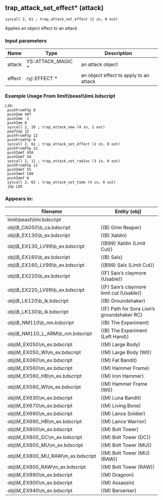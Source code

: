 ## trap_attack_set_effect* (attack)

`syscall 2, 61 ; trap_attack_set_effect (2 in, 0 out)`

Applies an object effect to an attack

### Input parameters
| Name | Type | Description
|------|------|------------
| attack   | YS::ATTACK_MAGIC *   | an attack object
| effect   | ryj::EFFECT *   | an object effect to apply to an attack


### Example Usage From limit\beast\limi.bdscript
```plaintext
L39:
 pushFromFSp 8
 pushImm 497
 pushImm -1
 pushImm 0
 syscall 2, 10 ; trap_attack_new (4 in, 1 out)
 popToSp 12
 pushFromFSp 12
 pushFromFSp 0
 syscall 2, 61 ; trap_attack_set_effect (2 in, 0 out)
 pushFromFSp 12
 pushImmf 450
 pushImmf 50
 syscall 2, 11 ; trap_attack_set_radius (3 in, 0 out)
 pushFromFSp 12
 pushImmf 55
 pushImmf 100
 pushImmf 0
 syscall 2, 62 ; trap_attack_set_time (4 in, 0 out)
 jmp L85
```


### Appears in:
| filename | Entity (obj)
|----------|-------------
| limit\beast\limi.bdscript       |           
| obj\B_CA050\b_ca.bdscript       | ((B) Grim Reaper)          
| obj\B_EX130\b_ex.bdscript       | ((B) Xaldin)          
| obj\B_EX130_LV99\b_ex.bdscript       | ((B99) Xaldin (Limit Cut))          
| obj\B_EX160\b_ex.bdscript       | ((B) Saïx)          
| obj\B_EX160_LV99\b_ex.bdscript       | ((B99) Saïx (Limit Cut))          
| obj\B_EX220\b_ex.bdscript       | ((F) Saix’s claymore (Usable))          
| obj\B_EX220_LV99\b_ex.bdscript       | ((F) Saix’s claymore limit cut (Usable))          
| obj\B_LK120\b_lk.bdscript       | ((B) Groundshaker)          
| obj\B_LK130\b_lk.bdscript       | ((F) Path for Sora Lion’s groundshaker RC)          
| obj\B_NM110\b_nm.bdscript       | ((B) The Experiment)          
| obj\B_NM110_L_ARM\b_nm.bdscript       | ((B) The Experiment (Left Hand))          
| obj\M_EX050\m_ex.bdscript       | ((M) Large Body)          
| obj\M_EX050_WI\m_ex.bdscript       | ((M) Large Body (WI))          
| obj\M_EX060\m_ex.bdscript       | ((M) Fat Bandit)          
| obj\M_EX560\m_ex.bdscript       | ((M) Hammer Frame)          
| obj\M_EX560_HB\m_ex.bdscript       | ((M) Iron Hammer)          
| obj\M_EX560_WI\m_ex.bdscript       | ((M) Hammer Frame (WI))          
| obj\M_EX630\m_ex.bdscript       | ((M) Luna Bandit)          
| obj\M_EX670\m_ex.bdscript       | ((M) Living Bone)          
| obj\M_EX690\m_ex.bdscript       | ((M) Lance Soldier)          
| obj\M_EX690_HB\m_ex.bdscript       | ((M) Lance Warrior)          
| obj\M_EX800\m_ex.bdscript       | ((M) Bolt Tower)          
| obj\M_EX800_DC\m_ex.bdscript       | ((M) Bolt Tower (DC))          
| obj\M_EX800_MU\m_ex.bdscript       | ((M) Bolt Tower (MU))          
| obj\M_EX800_MU_RAW\m_ex.bdscript       | ((M) Bolt Tower (MU) (RAW))          
| obj\M_EX800_RAW\m_ex.bdscript       | ((M) Bolt Tower (RAW))          
| obj\M_EX890\m_ex.bdscript       | ((M) Dragoon)          
| obj\M_EX900\m_ex.bdscript       | ((M) Assassin)          
| obj\M_EX940\m_ex.bdscript       | ((M) Berserker)          



